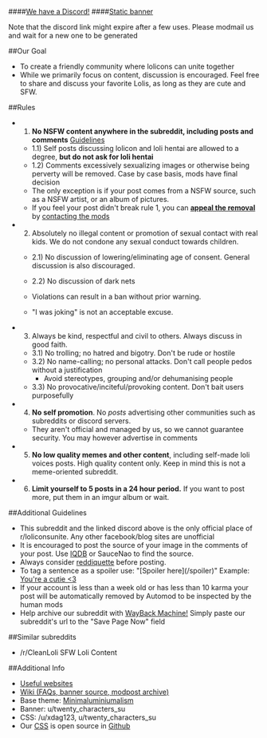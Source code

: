 ####[We have a Discord!](https://discord.gg/chGZp4A)
####[Static banner](https://st.reddit.com/r/loliconsunite/)

Note that the discord link might expire after a few uses. Please modmail us and wait for a new one to be generated

##Our Goal
* To create a friendly community where lolicons can unite together
* While we primarily focus on content, discussion is encouraged. Feel free to share and discuss your favorite Lolis, as long as they are cute and SFW.


##Rules
* 1) **No NSFW content anywhere in the subreddit, including posts and comments** [Guidelines](https://redd.it/9wq7zm)

    * 1.1) Self posts discussing lolicon and loli hentai are allowed to a degree, **but do not ask for loli hentai**
    * 1.2) Comments excessively sexualizing images or otherwise being perverty will be removed. Case by case basis, mods have final decision
    * The only exception is if your post comes from a NSFW source, such as a NSFW artist, or an album of pictures.
    * If you feel your post didn't break rule 1, you can **[appeal the removal](https://www.reddit.com/r/loliconsunite/comments/93f8bz/modpost_changes_on_rule_1/)** by [contacting the mods](https://www.reddit.com/message/compose?to=%2Fr%2Floliconsunite)

* 2) Absolutely no illegal content or promotion of sexual contact with real kids. We do not condone any sexual conduct towards children. 

    * 2.1) No discussion of lowering/eliminating age of consent. General discussion is also discouraged.

    * 2.2) No discussion of dark nets

    * Violations can result in a ban without prior warning.
    * "I was joking" is not an acceptable excuse.


* 3) Always be kind, respectful and civil to others. Always discuss in good faith.
    * 3.1) No trolling; no hatred and bigotry. Don't be rude or hostile
    * 3.2) No name-calling; no personal attacks. Don't call people pedos without a justification
        -  Avoid stereotypes, grouping and/or dehumanising people
    * 3.3) No provocative/inciteful/provoking content. Don't bait users purposefully

* 4) **No self promotion**. No *posts* advertising other communities such as subreddits or discord servers.

    * They aren't official and managed by us, so we cannot guarantee security. You may however advertise in comments

* 5) **No low quality memes and other content**, including self-made loli voices posts. High quality content only. Keep in mind this is not a meme-oriented subreddit.

* 6) **Limit yourself to 5 posts in a 24 hour period.** If you want to post more, put them in an imgur album or wait.

##Additional Guidelines
* This subreddit and the linked discord above is the only official place of r/loliconsunite. Any other facebook/blog sites are unofficial
* It is encouraged to post the source of your image in the comments of your post. Use [IQDB](https://iqdb.org/) or SauceNao to find the source.
* Always consider [reddiquette](https://www.reddit.com/wiki/reddiquette) before posting.
* To tag a sentence as a spoiler use: "\[Spoiler here](/spoiler)"
Example: [You're a cutie <3](/spoiler)
* If your account is less than a week old or has less than 10 karma your post will be automatically removed by Automod to be inspected by the human mods
* Help archive our subreddit with [WayBack Machine!](https://web.archive.org/) Simply paste our subreddit's url to the "Save Page Now" field

##Similar subreddits
* /r/CleanLoli SFW Loli Content

##Additional Info
* [Useful websites](https://www.reddit.com/r/loliconsunite/comments/8xgp5v/i_am_new_to_the_community_and_was_wondering_what/e23f086/)
* [Wiki \(FAQs, banner source, modpost archive\)](https://www.reddit.com/r/loliconsunite/wiki/index)
* Base theme: [Minimaluminiumalism](https://www.reddit.com/r/Minimaluminiumalism/)
* Banner: u/twenty_characters_su
* CSS: /u/xdag123, u/twenty_characters_su
* Our [CSS](https://www.reddit.com/r/loliconsunite/about/stylesheet/) is open source in [Github](https://github.com/r-LoliconsUnite/LoliconsUnite-stylesheet)
